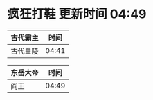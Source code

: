 # 疯狂打鞋 更新时间 04:49

| 古代霸主   | 时间    |
|--------|-------|
| 古代皇陵 | 04:41 |

| 东岳大帝   | 时间    |
|--------|-------|
| 阎王 | 04:49 |